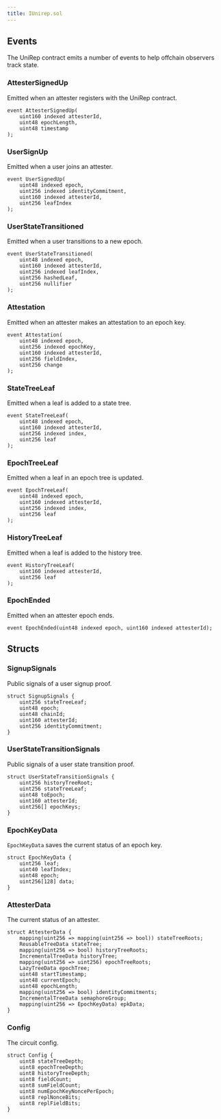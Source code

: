 ```yaml
---
title: IUnirep.sol
---
```



## Events

The UniRep contract emits a number of events to help offchain observers track state.

### AttesterSignedUp

Emitted when an attester registers with the UniRep contract.

```sol
event AttesterSignedUp(
    uint160 indexed attesterId,
    uint48 epochLength,
    uint48 timestamp
);
```

### UserSignUp

Emitted when a user joins an attester.

```sol
event UserSignedUp(
    uint48 indexed epoch,
    uint256 indexed identityCommitment,
    uint160 indexed attesterId,
    uint256 leafIndex
);
```

### UserStateTransitioned

Emitted when a user transitions to a new epoch.

```sol
event UserStateTransitioned(
    uint48 indexed epoch,
    uint160 indexed attesterId,
    uint256 indexed leafIndex,
    uint256 hashedLeaf,
    uint256 nullifier
);
```

### Attestation

Emitted when an attester makes an attestation to an epoch key.

```sol
event Attestation(
    uint48 indexed epoch,
    uint256 indexed epochKey,
    uint160 indexed attesterId,
    uint256 fieldIndex,
    uint256 change
);
```

### StateTreeLeaf

Emitted when a leaf is added to a state tree.

```sol
event StateTreeLeaf(
    uint48 indexed epoch,
    uint160 indexed attesterId,
    uint256 indexed index,
    uint256 leaf
);
```

### EpochTreeLeaf

Emitted when a leaf in an epoch tree is updated.

```sol
event EpochTreeLeaf(
    uint48 indexed epoch,
    uint160 indexed attesterId,
    uint256 indexed index,
    uint256 leaf
);
```

### HistoryTreeLeaf

Emitted when a leaf is added to the history tree.

```sol
event HistoryTreeLeaf(
    uint160 indexed attesterId,
    uint256 leaf
);
```

### EpochEnded

Emitted when an attester epoch ends.

```sol
event EpochEnded(uint48 indexed epoch, uint160 indexed attesterId);
```

## Structs

### SignupSignals

Public signals of a user signup proof.

```sol
struct SignupSignals {
    uint256 stateTreeLeaf;
    uint48 epoch;
    uint48 chainId;
    uint160 attesterId;
    uint256 identityCommitment;
}
```

### UserStateTransitionSignals

Public signals of a user state transition proof.

```sol
struct UserStateTransitionSignals {
    uint256 historyTreeRoot;
    uint256 stateTreeLeaf;
    uint48 toEpoch;
    uint160 attesterId;
    uint256[] epochKeys;
}
```

### EpochKeyData

`EpochKeyData` saves the current status of an epoch key.

```sol
struct EpochKeyData {
    uint256 leaf;
    uint40 leafIndex;
    uint48 epoch;
    uint256[128] data;
}
```

### AttesterData

The current status of an attester.

```sol
struct AttesterData {
    mapping(uint256 => mapping(uint256 => bool)) stateTreeRoots;
    ReusableTreeData stateTree;
    mapping(uint256 => bool) historyTreeRoots;
    IncrementalTreeData historyTree;
    mapping(uint256 => uint256) epochTreeRoots;
    LazyTreeData epochTree;
    uint48 startTimestamp;
    uint48 currentEpoch;
    uint48 epochLength;
    mapping(uint256 => bool) identityCommitments;
    IncrementalTreeData semaphoreGroup;
    mapping(uint256 => EpochKeyData) epkData;
}
```

### Config

The circuit config.

```sol
struct Config {
    uint8 stateTreeDepth;
    uint8 epochTreeDepth;
    uint8 historyTreeDepth;
    uint8 fieldCount;
    uint8 sumFieldCount;
    uint8 numEpochKeyNoncePerEpoch;
    uint8 replNonceBits;
    uint8 replFieldBits;
}
```